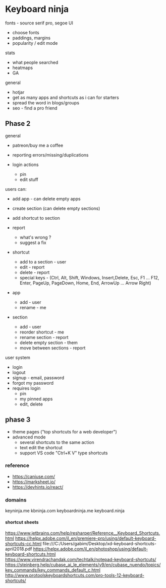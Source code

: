 # Keyboard ninja

fonts - source serif pro, segoe UI
* choose fonts
* paddings, margins
* popularity / edit mode

stats  
* what people searched
* heatmaps
* GA 

general  
* hotjar 
* get as many apps and shortcuts as i can for starters
* spread the word in blogs/groups
* seo - find a pro friend 

## Phase 2

general
* patreon/buy me a coffee
* reporting errors/missing/duplications

* login actions
  * pin
  * edit stuff

users can:
* add app - can delete empty apps
* create section (can delete empty sections)
* add shortcut to section
* report
  * what's wrong ?
  * suggest a fix

* shortcut
  * add to a section - user
  * edit - report
  * delete - report
  * special keys - (Ctrl, Alt, Shift, Windows, Insert,Delete, Esc, F1 ... F12, Enter, PageUp, PageDown, Home, End, ArrowUp ... Arrow Right)
* app
  * add - user
  * rename - me
* section
  * add - user
  * reorder shortcut - me
  * rename section - report
  * delete empty section - them
  * move between sections - report

user system
* login
* logout
* signup - email, password
* forgot my password
* requires login
  * pin
  * my pinned apps
  * edit, delete

## phase 3

* theme pages ("top shortcuts for a web developer")
* advanced mode
  * several shortcuts to the same action
  * text edit the shortcut
  * support VS code "Ctrl+K V" type shortcuts

### reference

* https://caniuse.com/
* https://marksheet.io/
* https://devhints.io/react/

### domains
keyninja.me
kbninja.com
keyboardninja.me
keyboard.ninja

#### shortcut sheets
https://www.jetbrains.com/help/resharper/Reference__Keyboard_Shortcuts.html
https://helpx.adobe.com/il_en/premiere-pro/using/default-keyboard-shortcuts-cc.html
file:///C:/Users/gabim/Desktop/xd-keyboard-shortcuts-april2018.pdf
https://helpx.adobe.com/il_en/photoshop/using/default-keyboard-shortcuts.html
https://www.virendrachandak.com/techtalk/notepad-keyboard-shortcuts/
https://steinberg.help/cubase_ai_le_elements/v9/en/cubase_nuendo/topics/key_commands/key_commands_default_c.html
http://www.protoolskeyboardshortcuts.com/pro-tools-12-keyboard-shortcuts/
